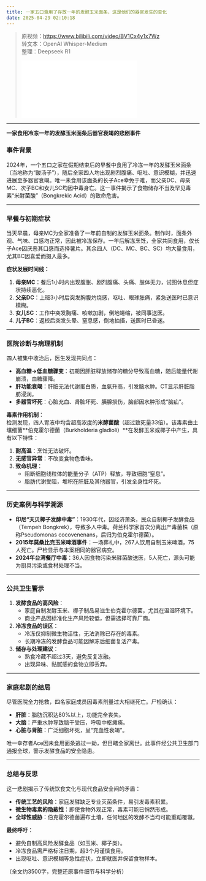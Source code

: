 ```yaml
---
title: 一家五口食用了存放一年的发酵玉米面条，这是他们的器官发生的变化
date: 2025-04-29 02:10:18
---
```


> 原视频：https://www.bilibili.com/video/BV1Cx4y1x7Wz<br>转文本：OpenAI Whisper-Medium<br>整理：Deepseek R1
>
> <iframe src="//player.bilibili.com/player.html?bvid=BV1Cx4y1x7Wz&autoplay=0" scrolling="no" border="0" frameborder="no" framespacing="0" allowfullscreen="true"></iframe>

---

**一家食用冷冻一年的发酵玉米面条后器官衰竭的悲剧事件**  

### **事件背景**  
2024年，一个五口之家在假期结束后的早餐中食用了冷冻一年的发酵玉米面条（当地称为“酸汤子”），随后全家四人均出现剧烈腹痛、呕吐、意识模糊，并迅速进展至多器官衰竭。唯一未食用该面条的长子Ace幸免于难，而父亲DC、母亲MC、次子BC和女儿SC均因中毒身亡。这一事件揭示了食物储存不当及罕见毒素“米酵菌酸”（Bongkrekic Acid）的致命危害。  

---  

### **早餐与初期症状**  
当天早晨，母亲MC为全家准备了一年前自制的发酵玉米面条。制作时，面条外观、气味、口感均正常，因此被冷冻保存。一年后解冻烹饪，全家共同食用，仅长子Ace因厌恶其口感而选择薯片。其余四人（DC、MC、BC、SC）均大量食用，尤其BC因喜爱而摄入最多。  

**症状发展时间线：**  
1. **母亲MC**：餐后1小时内出现腹胀、剧烈腹痛、头痛、肢体无力，试图休息但症状持续恶化。  
2. **父亲DC**：上班3小时后突发胸腹灼烧感，呕吐、眼球胀痛，紧急送医时已意识模糊。  
3. **女儿SC**：工作中突发胸痛、咳嗽加剧，倒地蜷缩，被同事送医。  
4. **儿子BC**：返校后突发头晕、窒息感，倒地抽搐，送医时已昏迷。  

---  

### **医院诊断与病理机制**  
四人被集中收治后，医生发现共同点：  
- **高血糖→低血糖骤变**：初期因肝脏释放储存的糖分导致高血糖，随后能量代谢崩溃，血糖骤降。  
- **肝功能衰竭**：肝脏无法代谢蛋白质，血氨升高，引发脑水肿。CT显示肝脏脂肪浸润。  
- **多器官坏死**：心脏充血、肾脏坏死、胰腺损伤，脑部因水肿形成“脑疝”。  

**毒素作用机制**：  
检测发现，四人胃液中均含超高浓度的**米酵菌酸**（超过致死量33倍）。该毒素由土壤细菌**伯克霍尔德菌（Burkholderia gladioli）**在发酵玉米或椰子中产生，具有以下特性：  
1. **耐高温**：烹饪无法破坏。  
2. **无感官异常**：不改变食物色香味。  
3. **致命机理**：  
   - 阻断细胞线粒体的能量分子（ATP）释放，导致细胞“窒息”。  
   - 脂肪代谢受阻，堆积在肝脏及其他器官，引发全身性坏死。  

---  

### **历史案例与科学溯源**  
- **印尼“天贝椰子发酵中毒”**：1930年代，因经济萧条，民众自制椰子发酵食品（Tempeh Bongkrek），导致多人中毒。荷兰科学家首次分离出产毒菌株（原称Pseudomonas cocovenenans，后归为伯克霍尔德菌）。  
- **2015年莫桑比克玉米啤酒事件**：一场葬礼中，267人饮用自制玉米啤酒，75人死亡。尸检显示与本案相同的器官病变。  
- **2024年台湾餐厅中毒**：36人因食物污染米酵菌酸送医，5人死亡，源头可能为厨具污染或食材处理不当。  

---  

### **公共卫生警示**  
1. **发酵食品的高风险**：  
   - 家庭自制发酵玉米、椰子制品易滋生伯克霍尔德菌，尤其在温湿环境下。  
   - 商业产品因标准化生产风险较低，但需选择可靠厂商。  
2. **冷冻食品的误区**：  
   - 冷冻仅抑制微生物活性，无法消除已存在的毒素。  
   - 长期冷冻的发酵食品可能因解冻后细菌复活产毒。  
3. **储存与处理建议**：  
   - 熟食冷藏不超过3天，避免反复冻融。  
   - 出现异味、黏腻感的食物立即丢弃。  

---  

### **家庭悲剧的结局**  
尽管医院全力抢救，四名家庭成员因毒素剂量过大相继死亡。尸检确认：  
- **肝脏**：脂肪沉积达80%以上，功能完全丧失。  
- **大脑**：严重水肿导致脑干受压，呼吸中枢瘫痪。  
- **心脏与肾脏**：广泛细胞坏死，呈“充血性衰竭”。  

唯一幸存者Ace因未食用面条逃过一劫，但目睹全家离世。此事件经公共卫生部门通报全球，警示发酵食品的安全隐患。  

---  

### **总结与反思**  
这一悲剧揭示了传统饮食文化与现代食品安全间的矛盾：  
- **传统工艺的风险**：家庭发酵缺乏专业灭菌条件，易引发毒素积累。  
- **微生物毒素的隐蔽性**：即使食物外观正常，毒素可能已悄然形成。  
- **全球性威胁**：伯克霍尔德菌遍布土壤，任何地区的发酵不当均可能重蹈覆辙。  

**最终呼吁**：  
- 避免自制高风险发酵食品（如玉米、椰子类）。  
- 冷冻食品需严格标注日期，超3个月谨慎食用。  
- 出现呕吐、意识模糊等急性症状，立即就医并保留食物样本。  

（全文约3500字，完整还原事件细节与科学分析）